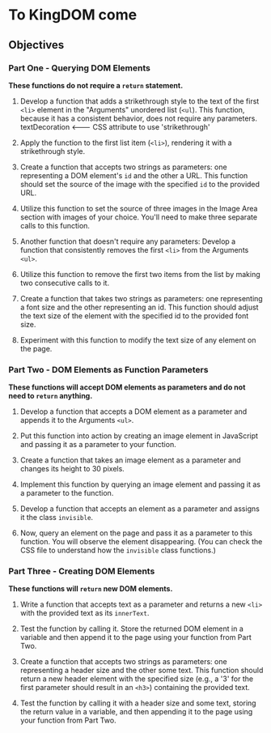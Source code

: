 # To KingDOM come

## Objectives

### Part One - Querying DOM Elements

**These functions do not require a `return` statement.**

1. Develop a function that adds a strikethrough style to the text of the first `<li>` element in the "Arguments" unordered list (`<ul`). This function, because it has a consistent behavior, does not require any parameters. textDecoration <--- CSS attribute to use 'strikethrough'

2. Apply the function to the first list item (`<li>`), rendering it with a strikethrough style.

3. Create a function that accepts two strings as parameters: one representing a DOM element's `id` and the other a URL. This function should set the source of the image with the specified `id` to the provided URL.

4. Utilize this function to set the source of three images in the Image Area section with images of your choice. You'll need to make three separate calls to this function.

5. Another function that doesn't require any parameters: Develop a function that consistently removes the first `<li>` from the Arguments `<ul>`.

6. Utilize this function to remove the first two items from the list by making two consecutive calls to it.

7. Create a function that takes two strings as parameters: one representing a font size and the other representing an id. This function should adjust the text size of the element with the specified id to the provided font size.

8. Experiment with this function to modify the text size of any element on the page.

### Part Two - DOM Elements as Function Parameters

**These functions will accept DOM elements as parameters and do not need to `return` anything.**

1. Develop a function that accepts a DOM element as a parameter and appends it to the Arguments `<ul>`.

2. Put this function into action by creating an image element in JavaScript and passing it as a parameter to your function.

3. Create a function that takes an image element as a parameter and changes its height to 30 pixels.

4. Implement this function by querying an image element and passing it as a parameter to the function.

5. Develop a function that accepts an element as a parameter and assigns it the class `invisible`.

6. Now, query an element on the page and pass it as a parameter to this function. You will observe the element disappearing. (You can check the CSS file to understand how the `invisible` class functions.)

### Part Three - Creating DOM Elements

**These functions will `return` new DOM elements.**

1. Write a function that accepts text as a parameter and returns a new `<li>` with the provided text as its `innerText`.

2. Test the function by calling it. Store the returned DOM element in a variable and then append it to the page using your function from Part Two.

3. Create a function that accepts two strings as parameters: one representing a header size and the other some text. This function should return a new header element with the specified size (e.g., a '3' for the first parameter should result in an `<h3>`) containing the provided text.

4. Test the function by calling it with a header size and some text, storing the return value in a variable, and then appending it to the page using your function from Part Two.
